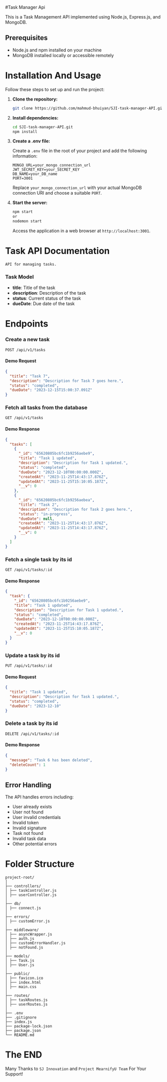 #Task Manager Api

This is a Task Management API implemented using Node.js, Express.js, and MongoDB.

## Prerequisites

- Node.js and npm installed on your machine
- MongoDB installed locally or accessible remotely

# Installation And Usage

Follow these steps to set up and run the project:

1. **Clone the repository:**

   ```bash
   git clone https://github.com/mahmud-bhuiyan/SJI-task-manager-API.git
   ```

2. **Install dependencies:**

   ```bash
   cd SJI-task-manager-API.git
   npm install
   ```

3. **Create a .env file:**

   Create a `.env` file in the root of your project and add the following information:

   ```
   MONGO_URL=your_mongo_connection_url
   JWT_SECRET_KEY=your_SECRET_KEY
   DB_NAME=your_DB_name
   PORT=3001
   ```

   Replace `your_mongo_connection_url` with your actual MongoDB connection URI and choose a suitable `PORT`.

4. **Start the server:**

   ```bash
   npm start
   or
   nodemon start
   ```

   Access the application in a web browser at `http://localhost:3001`.

# Task API Documentation

    API for managing tasks.

### Task Model

- **title**: Title of the task
- **description**: Description of the task
- **status**: Current status of the task
- **dueDate**: Due date of the task

# Endpoints

### Create a new task

```http
POST /api/v1/tasks
```

#### Demo Request

```json
{
  "title": "Task 7",
  "description": "Description for Task 7 goes here.",
  "status": "completed",
  "dueDate": "2023-12-15T15:00:37.091Z"
}
```

### Fetch all tasks from the database

```http
GET /api/v1/tasks
```

#### Demo Response

```json
{
  "tasks": [
    {
      "_id": "65620805bc6fc1b9256aebe9",
      "title": "Task 1 updated",
      "description": "Description for Task 1 updated.",
      "status": "completed",
      "dueDate": "2023-12-10T00:00:00.000Z",
      "createdAt": "2023-11-25T14:43:17.876Z",
      "updatedAt": "2023-11-25T15:10:05.187Z",
      "__v": 0
    },
    {
      "_id": "65620805bc6fc1b9256aebea",
      "title": "Task 2",
      "description": "Description for Task 2 goes here.",
      "status": "in-progress",
      "dueDate": null,
      "createdAt": "2023-11-25T14:43:17.876Z",
      "updatedAt": "2023-11-25T14:43:17.876Z",
      "__v": 0
    }
  ]
}
```

### Fetch a single task by its id

```http
GET /api/v1/tasks/:id
```

#### Demo Response

```json
{
  "task": {
    "_id": "65620805bc6fc1b9256aebe9",
    "title": "Task 1 updated",
    "description": "Description for Task 1 updated.",
    "status": "completed",
    "dueDate": "2023-12-10T00:00:00.000Z",
    "createdAt": "2023-11-25T14:43:17.876Z",
    "updatedAt": "2023-11-25T15:10:05.187Z",
    "__v": 0
  }
}
```

### Update a task by its id

```http
PUT /api/v1/tasks/:id
```

#### Demo Request

```json
{
  "title": "Task 1 updated",
  "description": "Description for Task 1 updated.",
  "status": "completed",
  "dueDate": "2023-12-10"
}
```

### Delete a task by its id

```http
DELETE /api/v1/tasks/:id
```

#### Demo Response

```json
{
  "message": "Task 6 has been deleted",
  "deleteCount": 1
}
```

## Error Handling

The API handles errors including:

- User already exists
- User not found
- User invalid credentials
- Invalid token
- Invalid signature
- Task not found
- Invalid task data
- Other potential errors

# Folder Structure

```plaintext
project-root/
│
├── controllers/
│ ├── taskController.js
│ ├── userController.js
│
├── db/
│ ├── connect.js
│
├── errors/
│ ├── customError.js
│
├── middleware/
│ ├── asyncWrapper.js
│ ├── auth.js
│ ├── customErrorHandler.js
│ ├── notFound.js
│
├── models/
│ ├── Task.js
│ ├── User.js
│
├── public/
│ ├── favicon.ico
│ ├── index.html
│ ├── main.css
│
├── routes/
│ ├── taskRoutes.js
│ ├── userRoutes.js
│
├── .env
├── .gitignore
├── index.js
├── package-lock.json
├── package.json
└── README.md
```

# The END

Many Thanks to `SJ Innovation` and `Project MearnifyU Team` For Your Support!
